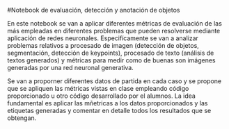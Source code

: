 #Notebook de evaluación, detección y anotación de objetos

En este notebook se van a aplicar diferentes métricas de evaluación de las más empleadas en diferentes problemas que pueden resolverse mediante aplicación de redes neuronales. Especifícamente se van a analizar problemas relativos a procesado de imagen (detección de objetos, segmentación, detección de keypoints), procesado de texto (análisis de textos generados) y métricas para medir como de buenas son imágenes generadas por una red neuronal generativa. 

Se van a proporner diferentes datos de partida en cada caso y se propone que se apliquen las métricas vistas en clase empleando código proporcionado u otro código desarrollado por el alumnos.  La idea fundamental es aplicar las mñetricas a los datos proporcionados y las etiquetas generadas y comentar en detalle todos los resultados que se obtengan.
